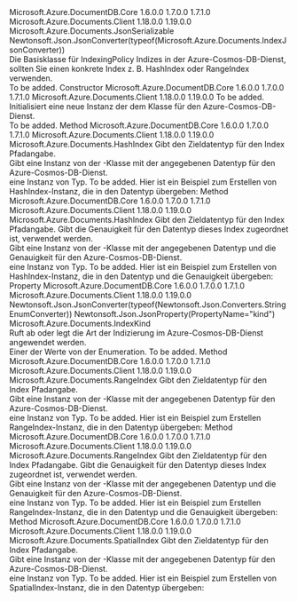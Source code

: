<Type Name="Index" FullName="Microsoft.Azure.Documents.Index">
  <TypeSignature Language="C#" Value="public abstract class Index : Microsoft.Azure.Documents.JsonSerializable" />
  <TypeSignature Language="ILAsm" Value=".class public auto ansi abstract beforefieldinit Index extends Microsoft.Azure.Documents.JsonSerializable" />
  <TypeSignature Language="DocId" Value="T:Microsoft.Azure.Documents.Index" />
  <TypeSignature Language="VB.NET" Value="Public MustInherit Class Index&#xA;Inherits JsonSerializable" />
  <TypeSignature Language="F#" Value="type Index = class&#xA;    inherit JsonSerializable" />
  <AssemblyInfo>
    <AssemblyName>Microsoft.Azure.DocumentDB.Core</AssemblyName>
    <AssemblyVersion>1.6.0.0</AssemblyVersion>
    <AssemblyVersion>1.7.0.0</AssemblyVersion>
    <AssemblyVersion>1.7.1.0</AssemblyVersion>
  </AssemblyInfo>
  <AssemblyInfo>
    <AssemblyName>Microsoft.Azure.Documents.Client</AssemblyName>
    <AssemblyVersion>1.18.0.0</AssemblyVersion>
    <AssemblyVersion>1.19.0.0</AssemblyVersion>
  </AssemblyInfo>
  <Base>
    <BaseTypeName>Microsoft.Azure.Documents.JsonSerializable</BaseTypeName>
  </Base>
  <Interfaces />
  <Attributes>
    <Attribute>
      <AttributeName>Newtonsoft.Json.JsonConverter(typeof(Microsoft.Azure.Documents.IndexJsonConverter))</AttributeName>
    </Attribute>
  </Attributes>
  <Docs>
    <summary>
            Die Basisklasse für IndexingPolicy Indizes in der Azure-Cosmos-DB-Dienst, sollten Sie einen konkrete Index z. B. HashIndex oder RangeIndex verwenden.
            </summary>
    <remarks>To be added.</remarks>
  </Docs>
  <Members>
    <Member MemberName=".ctor">
      <MemberSignature Language="C#" Value="protected Index (Microsoft.Azure.Documents.IndexKind kind);" />
      <MemberSignature Language="ILAsm" Value=".method familyhidebysig specialname rtspecialname instance void .ctor(valuetype Microsoft.Azure.Documents.IndexKind kind) cil managed" />
      <MemberSignature Language="DocId" Value="M:Microsoft.Azure.Documents.Index.#ctor(Microsoft.Azure.Documents.IndexKind)" />
      <MemberSignature Language="VB.NET" Value="Protected Sub New (kind As IndexKind)" />
      <MemberSignature Language="F#" Value="new Microsoft.Azure.Documents.Index : Microsoft.Azure.Documents.IndexKind -&gt; Microsoft.Azure.Documents.Index" Usage="new Microsoft.Azure.Documents.Index kind" />
      <MemberType>Constructor</MemberType>
      <AssemblyInfo>
        <AssemblyName>Microsoft.Azure.DocumentDB.Core</AssemblyName>
        <AssemblyVersion>1.6.0.0</AssemblyVersion>
        <AssemblyVersion>1.7.0.0</AssemblyVersion>
        <AssemblyVersion>1.7.1.0</AssemblyVersion>
      </AssemblyInfo>
      <AssemblyInfo>
        <AssemblyName>Microsoft.Azure.Documents.Client</AssemblyName>
        <AssemblyVersion>1.18.0.0</AssemblyVersion>
        <AssemblyVersion>1.19.0.0</AssemblyVersion>
      </AssemblyInfo>
      <Parameters>
        <Parameter Name="kind" Type="Microsoft.Azure.Documents.IndexKind" />
      </Parameters>
      <Docs>
        <param name="kind">To be added.</param>
        <summary>
            Initialisiert eine neue Instanz der dem <see cref="T:Microsoft.Azure.Documents.Index" /> Klasse für den Azure-Cosmos-DB-Dienst.
            </summary>
        <remarks>To be added.</remarks>
      </Docs>
    </Member>
    <Member MemberName="Hash">
      <MemberSignature Language="C#" Value="public static Microsoft.Azure.Documents.HashIndex Hash (Microsoft.Azure.Documents.DataType dataType);" />
      <MemberSignature Language="ILAsm" Value=".method public static hidebysig class Microsoft.Azure.Documents.HashIndex Hash(valuetype Microsoft.Azure.Documents.DataType dataType) cil managed" />
      <MemberSignature Language="DocId" Value="M:Microsoft.Azure.Documents.Index.Hash(Microsoft.Azure.Documents.DataType)" />
      <MemberSignature Language="F#" Value="static member Hash : Microsoft.Azure.Documents.DataType -&gt; Microsoft.Azure.Documents.HashIndex" Usage="Microsoft.Azure.Documents.Index.Hash dataType" />
      <MemberType>Method</MemberType>
      <AssemblyInfo>
        <AssemblyName>Microsoft.Azure.DocumentDB.Core</AssemblyName>
        <AssemblyVersion>1.6.0.0</AssemblyVersion>
        <AssemblyVersion>1.7.0.0</AssemblyVersion>
        <AssemblyVersion>1.7.1.0</AssemblyVersion>
      </AssemblyInfo>
      <AssemblyInfo>
        <AssemblyName>Microsoft.Azure.Documents.Client</AssemblyName>
        <AssemblyVersion>1.18.0.0</AssemblyVersion>
        <AssemblyVersion>1.19.0.0</AssemblyVersion>
      </AssemblyInfo>
      <ReturnValue>
        <ReturnType>Microsoft.Azure.Documents.HashIndex</ReturnType>
      </ReturnValue>
      <Parameters>
        <Parameter Name="dataType" Type="Microsoft.Azure.Documents.DataType" />
      </Parameters>
      <Docs>
        <param name="dataType">Gibt den Zieldatentyp für den Index Pfadangabe.</param>
        <summary>
            Gibt eine Instanz von der <see cref="T:Microsoft.Azure.Documents.HashIndex" /> -Klasse mit der angegebenen Datentyp für den Azure-Cosmos-DB-Dienst.
            </summary>
        <returns>eine Instanz von <see cref="T:Microsoft.Azure.Documents.HashIndex" /> Typ.</returns>
        <remarks>To be added.</remarks>
        <altmember cref="T:Microsoft.Azure.Documents.DataType" />
        <example>
            Hier ist ein Beispiel zum Erstellen von HashIndex-Instanz, die in den Datentyp übergeben:
            <code language="c#"><![CDATA[
            HashIndex hashIndex = Index.Hash(DataType.String);
            ]]></code></example>
      </Docs>
    </Member>
    <Member MemberName="Hash">
      <MemberSignature Language="C#" Value="public static Microsoft.Azure.Documents.HashIndex Hash (Microsoft.Azure.Documents.DataType dataType, short precision);" />
      <MemberSignature Language="ILAsm" Value=".method public static hidebysig class Microsoft.Azure.Documents.HashIndex Hash(valuetype Microsoft.Azure.Documents.DataType dataType, int16 precision) cil managed" />
      <MemberSignature Language="DocId" Value="M:Microsoft.Azure.Documents.Index.Hash(Microsoft.Azure.Documents.DataType,System.Int16)" />
      <MemberSignature Language="F#" Value="static member Hash : Microsoft.Azure.Documents.DataType * int16 -&gt; Microsoft.Azure.Documents.HashIndex" Usage="Microsoft.Azure.Documents.Index.Hash (dataType, precision)" />
      <MemberType>Method</MemberType>
      <AssemblyInfo>
        <AssemblyName>Microsoft.Azure.DocumentDB.Core</AssemblyName>
        <AssemblyVersion>1.6.0.0</AssemblyVersion>
        <AssemblyVersion>1.7.0.0</AssemblyVersion>
        <AssemblyVersion>1.7.1.0</AssemblyVersion>
      </AssemblyInfo>
      <AssemblyInfo>
        <AssemblyName>Microsoft.Azure.Documents.Client</AssemblyName>
        <AssemblyVersion>1.18.0.0</AssemblyVersion>
        <AssemblyVersion>1.19.0.0</AssemblyVersion>
      </AssemblyInfo>
      <ReturnValue>
        <ReturnType>Microsoft.Azure.Documents.HashIndex</ReturnType>
      </ReturnValue>
      <Parameters>
        <Parameter Name="dataType" Type="Microsoft.Azure.Documents.DataType" />
        <Parameter Name="precision" Type="System.Int16" />
      </Parameters>
      <Docs>
        <param name="dataType">Gibt den Zieldatentyp für den Index Pfadangabe.</param>
        <param name="precision">Gibt die Genauigkeit für den Datentyp dieses Index zugeordnet ist, verwendet werden.</param>
        <summary>
            Gibt eine Instanz von der <see cref="T:Microsoft.Azure.Documents.HashIndex" /> -Klasse mit der angegebenen Datentyp und die Genauigkeit für den Azure-Cosmos-DB-Dienst.
            </summary>
        <returns>eine Instanz von <see cref="T:Microsoft.Azure.Documents.HashIndex" /> Typ.</returns>
        <remarks>To be added.</remarks>
        <altmember cref="T:Microsoft.Azure.Documents.DataType" />
        <example>
            Hier ist ein Beispiel zum Erstellen von HashIndex-Instanz, die in den Datentyp und die Genauigkeit übergeben:
            <code language="c#"><![CDATA[
            HashIndex hashIndex = Index.Hash(DataType.String, 3);
            ]]></code></example>
      </Docs>
    </Member>
    <Member MemberName="Kind">
      <MemberSignature Language="C#" Value="public Microsoft.Azure.Documents.IndexKind Kind { get; }" />
      <MemberSignature Language="ILAsm" Value=".property instance valuetype Microsoft.Azure.Documents.IndexKind Kind" />
      <MemberSignature Language="DocId" Value="P:Microsoft.Azure.Documents.Index.Kind" />
      <MemberSignature Language="VB.NET" Value="Public ReadOnly Property Kind As IndexKind" />
      <MemberSignature Language="F#" Value="member this.Kind : Microsoft.Azure.Documents.IndexKind" Usage="Microsoft.Azure.Documents.Index.Kind" />
      <MemberType>Property</MemberType>
      <AssemblyInfo>
        <AssemblyName>Microsoft.Azure.DocumentDB.Core</AssemblyName>
        <AssemblyVersion>1.6.0.0</AssemblyVersion>
        <AssemblyVersion>1.7.0.0</AssemblyVersion>
        <AssemblyVersion>1.7.1.0</AssemblyVersion>
      </AssemblyInfo>
      <AssemblyInfo>
        <AssemblyName>Microsoft.Azure.Documents.Client</AssemblyName>
        <AssemblyVersion>1.18.0.0</AssemblyVersion>
        <AssemblyVersion>1.19.0.0</AssemblyVersion>
      </AssemblyInfo>
      <Attributes>
        <Attribute>
          <AttributeName>Newtonsoft.Json.JsonConverter(typeof(Newtonsoft.Json.Converters.StringEnumConverter))</AttributeName>
        </Attribute>
        <Attribute>
          <AttributeName>Newtonsoft.Json.JsonProperty(PropertyName="kind")</AttributeName>
        </Attribute>
      </Attributes>
      <ReturnValue>
        <ReturnType>Microsoft.Azure.Documents.IndexKind</ReturnType>
      </ReturnValue>
      <Docs>
        <summary>
            Ruft ab oder legt die Art der Indizierung im Azure-Cosmos-DB-Dienst angewendet werden.
            </summary>
        <value>
            Einer der Werte von der <see cref="T:Microsoft.Azure.Documents.IndexKind" /> Enumeration.
            </value>
        <remarks>To be added.</remarks>
      </Docs>
    </Member>
    <Member MemberName="Range">
      <MemberSignature Language="C#" Value="public static Microsoft.Azure.Documents.RangeIndex Range (Microsoft.Azure.Documents.DataType dataType);" />
      <MemberSignature Language="ILAsm" Value=".method public static hidebysig class Microsoft.Azure.Documents.RangeIndex Range(valuetype Microsoft.Azure.Documents.DataType dataType) cil managed" />
      <MemberSignature Language="DocId" Value="M:Microsoft.Azure.Documents.Index.Range(Microsoft.Azure.Documents.DataType)" />
      <MemberSignature Language="F#" Value="static member Range : Microsoft.Azure.Documents.DataType -&gt; Microsoft.Azure.Documents.RangeIndex" Usage="Microsoft.Azure.Documents.Index.Range dataType" />
      <MemberType>Method</MemberType>
      <AssemblyInfo>
        <AssemblyName>Microsoft.Azure.DocumentDB.Core</AssemblyName>
        <AssemblyVersion>1.6.0.0</AssemblyVersion>
        <AssemblyVersion>1.7.0.0</AssemblyVersion>
        <AssemblyVersion>1.7.1.0</AssemblyVersion>
      </AssemblyInfo>
      <AssemblyInfo>
        <AssemblyName>Microsoft.Azure.Documents.Client</AssemblyName>
        <AssemblyVersion>1.18.0.0</AssemblyVersion>
        <AssemblyVersion>1.19.0.0</AssemblyVersion>
      </AssemblyInfo>
      <ReturnValue>
        <ReturnType>Microsoft.Azure.Documents.RangeIndex</ReturnType>
      </ReturnValue>
      <Parameters>
        <Parameter Name="dataType" Type="Microsoft.Azure.Documents.DataType" />
      </Parameters>
      <Docs>
        <param name="dataType">Gibt den Zieldatentyp für den Index Pfadangabe.</param>
        <summary>
            Gibt eine Instanz von der <see cref="T:Microsoft.Azure.Documents.RangeIndex" /> -Klasse mit der angegebenen Datentyp für den Azure-Cosmos-DB-Dienst.
            </summary>
        <returns>eine Instanz von <see cref="T:Microsoft.Azure.Documents.RangeIndex" /> Typ.</returns>
        <remarks>To be added.</remarks>
        <altmember cref="T:Microsoft.Azure.Documents.DataType" />
        <example>
            Hier ist ein Beispiel zum Erstellen RangeIndex-Instanz, die in den Datentyp übergeben:
            <code language="c#"><![CDATA[
            RangeIndex rangeIndex = Index.Range(DataType.Number);
            ]]></code></example>
      </Docs>
    </Member>
    <Member MemberName="Range">
      <MemberSignature Language="C#" Value="public static Microsoft.Azure.Documents.RangeIndex Range (Microsoft.Azure.Documents.DataType dataType, short precision);" />
      <MemberSignature Language="ILAsm" Value=".method public static hidebysig class Microsoft.Azure.Documents.RangeIndex Range(valuetype Microsoft.Azure.Documents.DataType dataType, int16 precision) cil managed" />
      <MemberSignature Language="DocId" Value="M:Microsoft.Azure.Documents.Index.Range(Microsoft.Azure.Documents.DataType,System.Int16)" />
      <MemberSignature Language="F#" Value="static member Range : Microsoft.Azure.Documents.DataType * int16 -&gt; Microsoft.Azure.Documents.RangeIndex" Usage="Microsoft.Azure.Documents.Index.Range (dataType, precision)" />
      <MemberType>Method</MemberType>
      <AssemblyInfo>
        <AssemblyName>Microsoft.Azure.DocumentDB.Core</AssemblyName>
        <AssemblyVersion>1.6.0.0</AssemblyVersion>
        <AssemblyVersion>1.7.0.0</AssemblyVersion>
        <AssemblyVersion>1.7.1.0</AssemblyVersion>
      </AssemblyInfo>
      <AssemblyInfo>
        <AssemblyName>Microsoft.Azure.Documents.Client</AssemblyName>
        <AssemblyVersion>1.18.0.0</AssemblyVersion>
        <AssemblyVersion>1.19.0.0</AssemblyVersion>
      </AssemblyInfo>
      <ReturnValue>
        <ReturnType>Microsoft.Azure.Documents.RangeIndex</ReturnType>
      </ReturnValue>
      <Parameters>
        <Parameter Name="dataType" Type="Microsoft.Azure.Documents.DataType" />
        <Parameter Name="precision" Type="System.Int16" />
      </Parameters>
      <Docs>
        <param name="dataType">Gibt den Zieldatentyp für den Index Pfadangabe.</param>
        <param name="precision">Gibt die Genauigkeit für den Datentyp dieses Index zugeordnet ist, verwendet werden.</param>
        <summary>
            Gibt eine Instanz von der <see cref="T:Microsoft.Azure.Documents.RangeIndex" /> -Klasse mit der angegebenen Datentyp und die Genauigkeit für den Azure-Cosmos-DB-Dienst.
            </summary>
        <returns>eine Instanz von <see cref="T:Microsoft.Azure.Documents.RangeIndex" /> Typ.</returns>
        <remarks>To be added.</remarks>
        <altmember cref="T:Microsoft.Azure.Documents.DataType" />
        <example>
            Hier ist ein Beispiel zum Erstellen RangeIndex-Instanz, die in den Datentyp und die Genauigkeit übergeben:
            <code language="c#"><![CDATA[
            RangeIndex rangeIndex = Index.Range(DataType.Number, -1);
            ]]></code></example>
      </Docs>
    </Member>
    <Member MemberName="Spatial">
      <MemberSignature Language="C#" Value="public static Microsoft.Azure.Documents.SpatialIndex Spatial (Microsoft.Azure.Documents.DataType dataType);" />
      <MemberSignature Language="ILAsm" Value=".method public static hidebysig class Microsoft.Azure.Documents.SpatialIndex Spatial(valuetype Microsoft.Azure.Documents.DataType dataType) cil managed" />
      <MemberSignature Language="DocId" Value="M:Microsoft.Azure.Documents.Index.Spatial(Microsoft.Azure.Documents.DataType)" />
      <MemberSignature Language="F#" Value="static member Spatial : Microsoft.Azure.Documents.DataType -&gt; Microsoft.Azure.Documents.SpatialIndex" Usage="Microsoft.Azure.Documents.Index.Spatial dataType" />
      <MemberType>Method</MemberType>
      <AssemblyInfo>
        <AssemblyName>Microsoft.Azure.DocumentDB.Core</AssemblyName>
        <AssemblyVersion>1.6.0.0</AssemblyVersion>
        <AssemblyVersion>1.7.0.0</AssemblyVersion>
        <AssemblyVersion>1.7.1.0</AssemblyVersion>
      </AssemblyInfo>
      <AssemblyInfo>
        <AssemblyName>Microsoft.Azure.Documents.Client</AssemblyName>
        <AssemblyVersion>1.18.0.0</AssemblyVersion>
        <AssemblyVersion>1.19.0.0</AssemblyVersion>
      </AssemblyInfo>
      <ReturnValue>
        <ReturnType>Microsoft.Azure.Documents.SpatialIndex</ReturnType>
      </ReturnValue>
      <Parameters>
        <Parameter Name="dataType" Type="Microsoft.Azure.Documents.DataType" />
      </Parameters>
      <Docs>
        <param name="dataType">Gibt den Zieldatentyp für den Index Pfadangabe.</param>
        <summary>
            Gibt eine Instanz von der <see cref="T:Microsoft.Azure.Documents.SpatialIndex" /> -Klasse mit der angegebenen Datentyp für den Azure-Cosmos-DB-Dienst.
            </summary>
        <returns>eine Instanz von <see cref="T:Microsoft.Azure.Documents.SpatialIndex" /> Typ.</returns>
        <remarks>To be added.</remarks>
        <altmember cref="T:Microsoft.Azure.Documents.DataType" />
        <example>
            Hier ist ein Beispiel zum Erstellen von SpatialIndex-Instanz, die in den Datentyp übergeben:
            <code language="c#"><![CDATA[
            SpatialIndex spatialIndex = Index.Spatial(DataType.Point);
            ]]></code></example>
      </Docs>
    </Member>
  </Members>
</Type>
